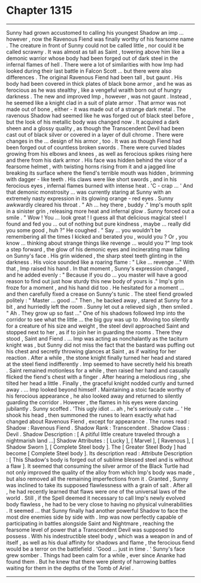 
# Chapter 1315


---

Sunny had grown accustomed to calling his youngest Shadow an imp ... however , now the Ravenous Fiend was finally worthy of his fearsome name .
The creature in front of Sunny could not be called little , nor could it be called scrawny . It was almost as tall as Saint , towering above him like a demonic warrior whose body had been forged out of dark steel in the infernal flames of hell .
There were a lot of similarities with how Imp had looked during their last battle in Falcon Scott ... but there were also differences .
The original Ravenous Fiend had been tall , but gaunt . His body had been covered in thick plates of black bone armor , and he was as ferocious as he was stealthy , like a vengeful wraith born out of hungry darkness .
The new and improved Imp , however , was not gaunt . Instead , he seemed like a knight clad in a suit of plate armor . That armor was not made out of bone , either - it was made out of a strange dark metal .
The ravenous Shadow had seemed like he was forged out of black steel before , but the look of his metallic body was changed now . It acquired a dark sheen and a glossy quality , as though the Transcendent Devil had been cast out of black silver or covered in a layer of dull chrome .
There were changes in the ... design of his armor , too .
It was as though Fiend had been forged out of countless broken swords . There were curved blades growing from his elbows and knees , as well as ferocious spikes rising here and there from his dark armor .
His face was hidden behind the visor of a fearsome helmet , with twisting horns rising from it and a jagged line breaking its surface where the fiend's terrible mouth was hidden , brimming with dagger - like teeth .
His claws were like short swords , and in his ferocious eyes , infernal flames burned with intense heat .
'C - crap ... '
And that demonic monstrosity ... was currently staring at Sunny with an extremely nasty expression in its glowing orange - red eyes .
Sunny awkwardly cleared his throat .
" Ah ... hey there , buddy ."
Imp's mouth split in a sinister grin , releasing more heat and infernal glow .
Sunny forced out a smile .
" Wow ! You ... look great ! I guess all that delicious magical steel I found and fed you ... out of nothing but pure kindness , maybe ... really did you some good , huh ?"
He coughed .
" Say ... you wouldn't be remembering all the times I kicked and berated you , would you ? Or , you know ... thinking about strange things like revenge ... would you ?"
Imp took a step forward , the glow of his demonic eyes and incinerating maw falling on Sunny's face . His grin widened , the sharp steel teeth glinting in the darkness .
His voice sounded like a roaring flame :
" Like ... revenge ..."
With that , Imp raised his hand .
In that moment , Sunny's expression changed , and he added evenly :
" Because if you do ... you master will have a good reason to find out just how sturdy this new body of yours is ."
Imp's grin froze for a moment , and his hand did too .
He hesitated for a moment ... and then carefully fixed a crease on Sunny's tunic .
The steel fiend growled politely :
" Master ... good ..."
Then , he backed away , stared at Sunny for a bit , and hurriedly left the room .
Sunny let out a relieved sigh , then smiled .
" Ah . They grow up so fast ..."
One of his shadows followed Imp into the corridor to see what the little ... the big guy was up to .
Moving too silently for a creature of his size and weight , the steel devil approached Saint and stopped next to her , as if to join her in guarding the rooms .
There they stood , Saint and Fiend .
... Imp was acting as nonchalantly as the taciturn knight was , but Sunny did not miss the fact that the bastard was puffing out his chest and secretly throwing glances at Saint , as if waiting for her reaction .
After a while , the stone knight finally turned her head and stared at the steel fiend indifferently . Imp seemed to have secretly held his breath .
Saint remained motionless for a while , then raised her hand and casually flicked the fiend's chest with a finger . After hearing a melodious ring , she tilted her head a little .
Finally , the graceful knight nodded curtly and turned away .
... Imp looked beyond himself .
Maintaining a stoic facade worthy of his ferocious appearance , he also looked away and returned to silently guarding the corridor .
However , the flames in his eyes were dancing jubilantly .
Sunny scoffed .
'This ugly idiot ... ah , he's seriously cute ... '
He shook his head , then summoned the runes to learn exactly what had changed about Ravenous Fiend , except for appearance .
The runes read :
Shadow : Ravenous Fiend .
Shadow Rank : Transcendent .
Shadow Class : Devil .
Shadow Description : [ A pitiful little creature traveled through a nightmarish land ...]
Shadow Attributes : [ Lucky ], [ Marvel ], [ Ravenous ], [ Shadow Sworn ], [ Complete Steel body ].
The [ Greater Steel Body ] had become [ Complete Steel body ]. Its description read :
Attribute Description : [ This Shadow's body is forged out of sublime blessed steel and is without a flaw ].
It seemed that consuming the silver armor of the Black Turtle had not only improved the quality of the alloy from which Imp's body was made , but also removed all the remaining imperfections from it .
Granted , Sunny was inclined to take its supposed flawlessness with a grain of salt . After all , he had recently learned that flaws were one of the universal laws of the world .
Still , if the Spell deemed it necessary to call Imp's newly evolved body flawless , he had to be very close to having no physical vulnerabilities .
It seemed ... that Sunny finally had another powerful Shadow to face the most dire enemies side by side with .
Imp was now perfectly capable of participating in battles alongside Saint and Nightmare , reaching the fearsome level of power that a Transcendent Devil was supposed to possess .
With his indestructible steel body , which was a weapon in and of itself , as well as his dual affinity for shadows and flame , the ferocious fiend would be a terror on the battlefield .
'Good ... just in time . '
Sunny's face grew somber .
Things had been calm for a while , ever since Ananke had found them .
But he knew that there were plenty of harrowing battles waiting for them in the depths of the Tomb of Ariel .

---

